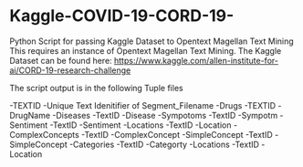 # Kaggle-COVID-19-CORD-19-
Python Script for passing Kaggle Dataset to Opentext Magellan Text Mining
This requires an instance of Opentext Magellan Text Mining.
The Kaggle Dataset can be found here: https://www.kaggle.com/allen-institute-for-ai/CORD-19-research-challenge

The script output is in the following Tuple files

-TEXTID
  -Unique Text Idenitifier of Segment_Filename
-Drugs
  -TEXTID
  -DrugName
 -Diseases
  -TextID
  -Disease
 -Sympotoms
  -TextID
  -Sympotm
 -Sentiment
  -TextID
  -Sentiment
 -Locations
  -TextID
  -Location
 -ComplexConcepts
  -TextID
  -ComplexConcept
 -SimpleConcept
  -TextID
  -SimpleConcept
 -Categories
  -TextID
  -Categorty
 -Locations
  -TextID
  -Location
